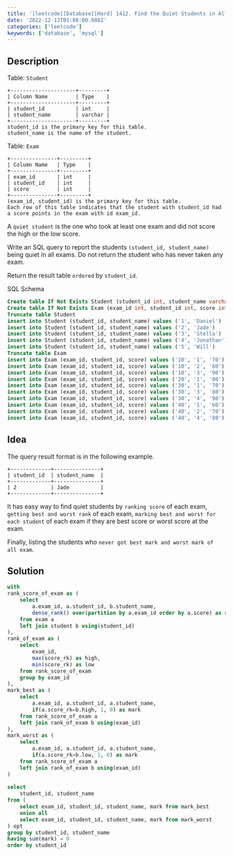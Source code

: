 ```yaml
---
title: '[leetcode][Database][Hard] 1412. Find the Quiet Students in All Exams'
date: '2022-12-13T01:08:00.986Z'
categories: ['leetcode']
keywords: ['database', 'mysql']
---
```


## Description

Table: `Student`
```
+---------------------+---------+  
| Column Name         | Type    |  
+---------------------+---------+  
| student_id          | int     |  
| student_name        | varchar |  
+---------------------+---------+  
student_id is the primary key for this table.  
student_name is the name of the student.
```

Table: `Exam`
```
+---------------+---------+  
| Column Name   | Type    |  
+---------------+---------+  
| exam_id       | int     |  
| student_id    | int     |  
| score         | int     |  
+---------------+---------+  
(exam_id, student_id) is the primary key for this table.  
Each row of this table indicates that the student with student_id had a score points in the exam with id exam_id.
```

A `quiet student` is the one who took at least one exam and did not score the high or the low score.

Write an SQL query to report the students `(student_id, student_name)` being quiet in all exams. Do not return the student who has never taken any exam.

Return the result table `ordered` by `student_id`.

SQL Schema
```sql
Create table If Not Exists Student (student_id int, student_name varchar(30))  
Create table If Not Exists Exam (exam_id int, student_id int, score int)  
Truncate table Student  
insert into Student (student_id, student_name) values ('1', 'Daniel')  
insert into Student (student_id, student_name) values ('2', 'Jade')  
insert into Student (student_id, student_name) values ('3', 'Stella')  
insert into Student (student_id, student_name) values ('4', 'Jonathan')  
insert into Student (student_id, student_name) values ('5', 'Will')  
Truncate table Exam  
insert into Exam (exam_id, student_id, score) values ('10', '1', '70')  
insert into Exam (exam_id, student_id, score) values ('10', '2', '80')  
insert into Exam (exam_id, student_id, score) values ('10', '3', '90')  
insert into Exam (exam_id, student_id, score) values ('20', '1', '80')  
insert into Exam (exam_id, student_id, score) values ('30', '1', '70')  
insert into Exam (exam_id, student_id, score) values ('30', '3', '80')  
insert into Exam (exam_id, student_id, score) values ('30', '4', '90')  
insert into Exam (exam_id, student_id, score) values ('40', '1', '60')  
insert into Exam (exam_id, student_id, score) values ('40', '2', '70')  
insert into Exam (exam_id, student_id, score) values ('40', '4', '80')
```
## Idea

The query result format is in the following example.
```
+-------------+---------------+  
| student_id  | student_name  |  
+-------------+---------------+  
| 2           | Jade          |  
+-------------+---------------+
```
It has easy way to find quiet students by `ranking score` of each exam, `getting best and worst rank` of each exam, `marking best and worst for each student` of each exam if they are best score or worst score at the exam.

Finally, listing the students who `never got best mark and worst mark of all exam`.

## Solution
```sql
with  
rank_score_of_exam as (  
    select  
        a.exam_id, a.student_id, b.student_name,  
        dense_rank() over(partition by a.exam_id order by a.score) as score_rk  
    from exam a  
    left join student b using(student_id)  
),  
rank_of_exam as (  
    select  
        exam_id,  
        max(score_rk) as high,  
        min(score_rk) as low  
    from rank_score_of_exam  
    group by exam_id  
),  
mark_best as (  
    select  
        a.exam_id, a.student_id, a.student_name,  
        if(a.score_rk=b.high, 1, 0) as mark  
    from rank_score_of_exam a  
    left join rank_of_exam b using(exam_id)  
),  
mark_worst as (  
    select  
        a.exam_id, a.student_id, a.student_name,  
        if(a.score_rk=b.low, 1, 0) as mark  
    from rank_score_of_exam a  
    left join rank_of_exam b using(exam_id)  
)  
  
select  
    student_id, student_name  
from (  
    select exam_id, student_id, student_name, mark from mark_best  
    union all  
    select exam_id, student_id, student_name, mark from mark_worst  
) opt  
group by student_id, student_name  
having sum(mark) = 0  
order by student_id
```
